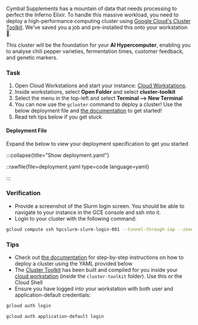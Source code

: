 Cymbal Supplements has a mountain of data that needs processing to perfect the Inferno Elixir. To handle this massive workload, you need to deploy a high-performance computing cluster using [Google Cloud's Cluster Toolkit](https://cloud.google.com/cluster-toolkit/docs/overview). We've saved you a job and pre-installed this onto your workstation 💪.

This cluster will be the foundation for your **AI Hypercomputer**, enabling you to analyse chili pepper varieties, fermentation times, customer feedback, and genetic markers.

### Task

1. Open Cloud Workstations and start your instance: [Cloud Workstations](https://console.cloud.google.com/workstations/overview?project=%%CLIENT_PROJECT_ID%%).
2. Inside workstations, select **Open Folder** and select **cluster-toolkit**
3. Select the menu in the top-left and select **Terminal --> New Terminal**
4. You can now use the `gcluster` command to deploy a cluster! Use the below deployment file and [the documentation](https://cloud.google.com/cluster-toolkit/docs/overview) to get started!
5. Read teh tips below if you get stuck

#### Deployment File

Expand the below to view your deployment specification to get you started

:::collapse{title="Show deployment.yaml"}

::rawfile{file=deployment.yaml type=code language=yaml}

:::

### Verification

* Provide a screenshot of the Slurm login screen. You should be able to navigate to your instance in the GCE console and ssh into it.
* Login to your cluster with the following command:

```bash
gcloud compute ssh hpcslurm-slurm-login-001 --tunnel-through-iap --zone "%%LOCATION%%-b" --project %%CLIENT_PROJECT_ID%%
```

### Tips

* Check out [the documentation](https://cloud.google.com/cluster-toolkit/docs/quickstarts/slurm-cluster) for step-by-step instructions on how to deploy a cluster using the YAML provided below
* The [Cluster Toolkit](https://cloud.google.com/cluster-toolkit/docs/setup/configure-environment) has been built and compiled for you inside your [cloud workstation](https://console.cloud.google.com/workstations/overview?project=%%CLIENT_PROJECT_ID%%) (inside the `cluster-toolkit` folder). Use this or the Cloud Shell
* Ensure you have logged into your workstation with both user and application-default credentials:

 ```bash
gcloud auth login
```

```bash
gcloud auth application-default login
```

